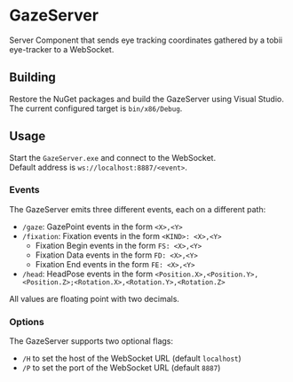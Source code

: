 ﻿# GazeServer
Server Component that sends eye tracking coordinates gathered by a tobii eye-tracker to a WebSocket.

## Building
Restore the NuGet packages and build the GazeServer using Visual Studio.  
The current configured target is `bin/x86/Debug`.

## Usage
Start the `GazeServer.exe` and connect to the WebSocket.  
Default address is `ws://localhost:8887/<event>`.

### Events
The GazeServer emits three different events, each on a different path:
* `/gaze`: GazePoint events in the form `<X>,<Y>`
* `/fixation`: Fixation events in the form `<KIND>: <X>,<Y>`
    * Fixation Begin events in the form `FS: <X>,<Y>`
    * Fixation Data events in the form `FD: <X>,<Y>`
    * Fixation End events in the form `FE: <X>,<Y>`
* `/head`: HeadPose events in the form `<Position.X>,<Position.Y>,<Position.Z>;<Rotation.X>,<Rotation.Y>,<Rotation.Z>`

All values are floating point with two decimals.

### Options
The GazeServer supports two optional flags:
* `/H` to set the host of the WebSocket URL (default `localhost`)
* `/P` to set the port of the WebSocket URL (default `8887`)
